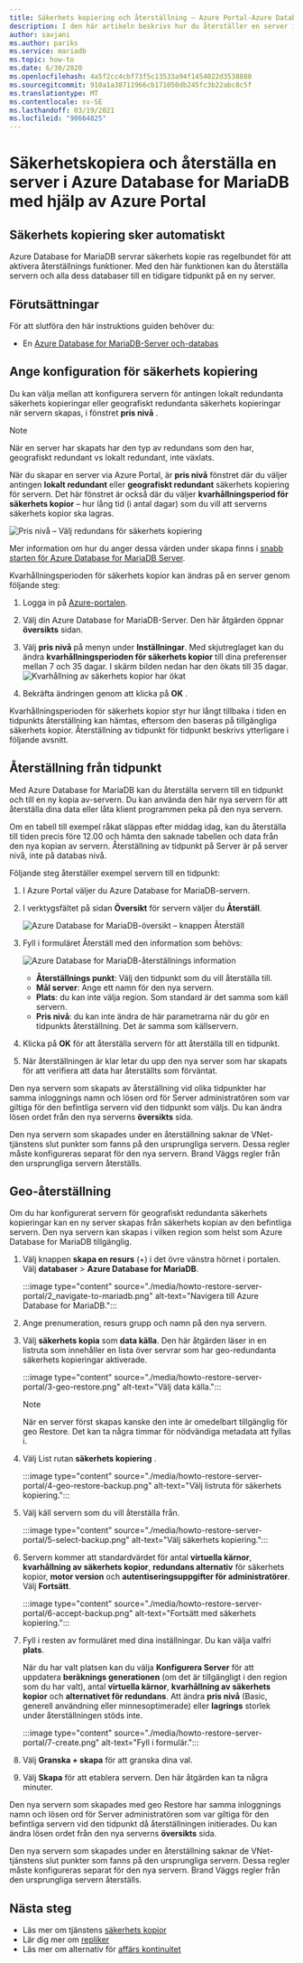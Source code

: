 ```yaml
---
title: Säkerhets kopiering och återställning – Azure Portal-Azure Database for MariaDB
description: I den här artikeln beskrivs hur du återställer en server i Azure Database for MariaDB med hjälp av Azure Portal.
author: savjani
ms.author: pariks
ms.service: mariadb
ms.topic: how-to
ms.date: 6/30/2020
ms.openlocfilehash: 4a5f2cc4cbf73f5c13533a94f1454022d3538880
ms.sourcegitcommit: 910a1a38711966cb171050db245fc3b22abc8c5f
ms.translationtype: MT
ms.contentlocale: sv-SE
ms.lasthandoff: 03/19/2021
ms.locfileid: "98664825"
---
```

# <a name="how-to-backup-and-restore-a-server-in-azure-database-for-mariadb-using-the-azure-portal"></a>Säkerhetskopiera och återställa en server i Azure Database for MariaDB med hjälp av Azure Portal

## <a name="backup-happens-automatically"></a>Säkerhets kopiering sker automatiskt
Azure Database for MariaDB servrar säkerhets kopie ras regelbundet för att aktivera återställnings funktioner. Med den här funktionen kan du återställa servern och alla dess databaser till en tidigare tidpunkt på en ny server.

## <a name="prerequisites"></a>Förutsättningar
För att slutföra den här instruktions guiden behöver du:
- En [Azure Database for MariaDB-Server och-databas](quickstart-create-mariadb-server-database-using-azure-portal.md)

## <a name="set-backup-configuration"></a>Ange konfiguration för säkerhets kopiering

Du kan välja mellan att konfigurera servern för antingen lokalt redundanta säkerhets kopieringar eller geografiskt redundanta säkerhets kopieringar när servern skapas, i fönstret **pris nivå** .

> [!NOTE]
> När en server har skapats har den typ av redundans som den har, geografiskt redundant vs lokalt redundant, inte växlats.
>

När du skapar en server via Azure Portal, är **pris nivå** fönstret där du väljer antingen **lokalt redundant** eller **geografiskt redundant** säkerhets kopiering för servern. Det här fönstret är också där du väljer **kvarhållningsperiod för säkerhets kopior** – hur lång tid (i antal dagar) som du vill att serverns säkerhets kopior ska lagras.

   ![Pris nivå – Välj redundans för säkerhets kopiering](./media/howto-restore-server-portal/pricing-tier.png)

Mer information om hur du anger dessa värden under skapa finns i [snabb starten för Azure Database for MariaDB Server](quickstart-create-mariadb-server-database-using-azure-portal.md).

Kvarhållningsperioden för säkerhets kopior kan ändras på en server genom följande steg:
1. Logga in på [Azure-portalen](https://portal.azure.com/).

2. Välj din Azure Database for MariaDB-Server. Den här åtgärden öppnar **översikts** sidan.

3. Välj **pris nivå** på menyn under **Inställningar**. Med skjutreglaget kan du ändra **kvarhållningsperioden för säkerhets kopior** till dina preferenser mellan 7 och 35 dagar.
I skärm bilden nedan har den ökats till 35 dagar.
![Kvarhållning av säkerhets kopior har ökat](./media/howto-restore-server-portal/3-increase-backup-days.png)

4. Bekräfta ändringen genom att klicka på **OK** .

Kvarhållningsperioden för säkerhets kopior styr hur långt tillbaka i tiden en tidpunkts återställning kan hämtas, eftersom den baseras på tillgängliga säkerhets kopior. Återställning av tidpunkt för tidpunkt beskrivs ytterligare i följande avsnitt. 

## <a name="point-in-time-restore"></a>Återställning från tidpunkt
Med Azure Database for MariaDB kan du återställa servern till en tidpunkt och till en ny kopia av-servern. Du kan använda den här nya servern för att återställa dina data eller låta klient programmen peka på den nya servern.

Om en tabell till exempel råkat släppas efter middag idag, kan du återställa till tiden precis före 12.00 och hämta den saknade tabellen och data från den nya kopian av servern. Återställning av tidpunkt på Server är på server nivå, inte på databas nivå.

Följande steg återställer exempel servern till en tidpunkt:
1. I Azure Portal väljer du Azure Database for MariaDB-servern. 

2. I verktygsfältet på sidan **Översikt** för servern väljer du **Återställ**.

   ![Azure Database for MariaDB-översikt – knappen Återställ](./media/howto-restore-server-portal/2-server.png)

3. Fyll i formuläret Återställ med den information som behövs:

   ![Azure Database for MariaDB-återställnings information](./media/howto-restore-server-portal/3-restore.png)
   - **Återställnings punkt**: Välj den tidpunkt som du vill återställa till.
   - **Mål server**: Ange ett namn för den nya servern.
   - **Plats**: du kan inte välja region. Som standard är det samma som käll servern.
   - **Pris nivå**: du kan inte ändra de här parametrarna när du gör en tidpunkts återställning. Det är samma som källservern. 

4. Klicka på **OK** för att återställa servern för att återställa till en tidpunkt. 

5. När återställningen är klar letar du upp den nya server som har skapats för att verifiera att data har återställts som förväntat.

Den nya servern som skapats av återställning vid olika tidpunkter har samma inloggnings namn och lösen ord för Server administratören som var giltiga för den befintliga servern vid den tidpunkt som väljs. Du kan ändra lösen ordet från den nya serverns **översikts** sida.

Den nya servern som skapades under en återställning saknar de VNet-tjänstens slut punkter som fanns på den ursprungliga servern. Dessa regler måste konfigureras separat för den nya servern. Brand Väggs regler från den ursprungliga servern återställs.

## <a name="geo-restore"></a>Geo-återställning

Om du har konfigurerat servern för geografiskt redundanta säkerhets kopieringar kan en ny server skapas från säkerhets kopian av den befintliga servern. Den nya servern kan skapas i vilken region som helst som Azure Database for MariaDB tillgänglig.  

1. Välj knappen **skapa en resurs** (+) i det övre vänstra hörnet i portalen. Välj **databaser**  >  **Azure Database for MariaDB**.

   :::image type="content" source="./media/howto-restore-server-portal/2_navigate-to-mariadb.png" alt-text="Navigera till Azure Database for MariaDB.":::
 
2. Ange prenumeration, resurs grupp och namn på den nya servern. 

3. Välj **säkerhets kopia** som **data källa**. Den här åtgärden läser in en listruta som innehåller en lista över servrar som har geo-redundanta säkerhets kopieringar aktiverade.
   
   :::image type="content" source="./media/howto-restore-server-portal/3-geo-restore.png" alt-text="Välj data källa.":::
    
   > [!NOTE]
   > När en server först skapas kanske den inte är omedelbart tillgänglig för geo Restore. Det kan ta några timmar för nödvändiga metadata att fyllas i.
   >

4. Välj List rutan **säkerhets kopiering** .
   
   :::image type="content" source="./media/howto-restore-server-portal/4-geo-restore-backup.png" alt-text="Välj listruta för säkerhets kopiering.":::

5. Välj käll servern som du vill återställa från.
   
   :::image type="content" source="./media/howto-restore-server-portal/5-select-backup.png" alt-text="Välj säkerhets kopiering.":::

6. Servern kommer att standardvärdet för antal **virtuella kärnor**, **kvarhållning av säkerhets kopior**, **redundans alternativ** för säkerhets kopior, **motor version** och **autentiseringsuppgifter för administratörer**. Välj **Fortsätt**. 
   
   :::image type="content" source="./media/howto-restore-server-portal/6-accept-backup.png" alt-text="Fortsätt med säkerhets kopiering.":::

7. Fyll i resten av formuläret med dina inställningar. Du kan välja valfri **plats**.

    När du har valt platsen kan du välja **Konfigurera Server** för att uppdatera **beräknings generationen** (om det är tillgängligt i den region som du har valt), antal **virtuella kärnor**, **kvarhållning av säkerhets kopior** och **alternativet för redundans**. Att ändra **pris nivå** (Basic, generell användning eller minnesoptimerade) eller **lagrings** storlek under återställningen stöds inte.

   :::image type="content" source="./media/howto-restore-server-portal/7-create.png" alt-text="Fyll i formulär."::: 

8. Välj **Granska + skapa** för att granska dina val. 

9. Välj **Skapa** för att etablera servern. Den här åtgärden kan ta några minuter.

Den nya servern som skapades med geo Restore har samma inloggnings namn och lösen ord för Server administratören som var giltiga för den befintliga servern vid den tidpunkt då återställningen initierades. Du kan ändra lösen ordet från den nya serverns **översikts** sida.

Den nya servern som skapades under en återställning saknar de VNet-tjänstens slut punkter som fanns på den ursprungliga servern. Dessa regler måste konfigureras separat för den nya servern. Brand Väggs regler från den ursprungliga servern återställs.

## <a name="next-steps"></a>Nästa steg
- Läs mer om tjänstens [säkerhets kopior](concepts-backup.md)
- Lär dig mer om [repliker](concepts-read-replicas.md)
- Läs mer om alternativ för [affärs kontinuitet](concepts-business-continuity.md)